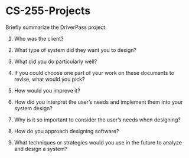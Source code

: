 # CS-255-Projects


Briefly summarize the DriverPass project.

1. Who was the client? 

2. What type of system did they want you to design?

3. What did you do particularly well?

4. If you could choose one part of your work on these documents to revise, what would you pick? 

5. How would you improve it?

6. How did you interpret the user’s needs and implement them into your system design? 

7. Why is it so important to consider the user’s needs when designing?

8. How do you approach designing software? 

9. What techniques or strategies would you use in the future to analyze and design a system?
